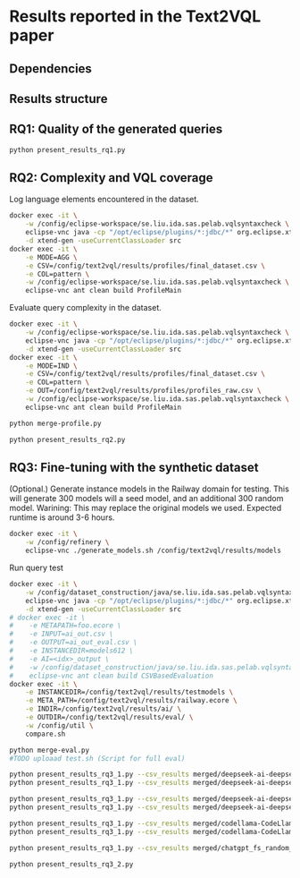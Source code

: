 # Results reported in the Text2VQL paper

## Dependencies

## Results structure


## RQ1: Quality of the generated queries

```bash
python present_results_rq1.py
```

## RQ2: Complexity and VQL coverage 

Log language elements encountered in the dataset.
```bash
docker exec -it \
    -w /config/eclipse-workspace/se.liu.ida.sas.pelab.vqlsyntaxcheck \
    eclipse-vnc java -cp "/opt/eclipse/plugins/*:jdbc/*" org.eclipse.xtend.core.compiler.batch.Main \
    -d xtend-gen -useCurrentClassLoader src
docker exec -it \
    -e MODE=AGG \
    -e CSV=/config/text2vql/results/profiles/final_dataset.csv \
    -e COL=pattern \
    -w /config/eclipse-workspace/se.liu.ida.sas.pelab.vqlsyntaxcheck \
    eclipse-vnc ant clean build ProfileMain
```

Evaluate query complexity in the dataset.
```bash
docker exec -it \
    -w /config/eclipse-workspace/se.liu.ida.sas.pelab.vqlsyntaxcheck \
    eclipse-vnc java -cp "/opt/eclipse/plugins/*:jdbc/*" org.eclipse.xtend.core.compiler.batch.Main \
    -d xtend-gen -useCurrentClassLoader src
docker exec -it \
    -e MODE=IND \
    -e CSV=/config/text2vql/results/profiles/final_dataset.csv \
    -e COL=pattern \
    -e OUT=/config/text2vql/results/profiles/profiles_raw.csv \
    -w /config/eclipse-workspace/se.liu.ida.sas.pelab.vqlsyntaxcheck \
    eclipse-vnc ant clean build ProfileMain

python merge-profile.py
```

```bash
python present_results_rq2.py
```

## RQ3: Fine-tuning with the synthetic dataset

(Optional.) Generate instance models in the Railway domain for testing.
This will generate 300 models will a seed model, and an additional 300 random model. 
Warining: This may replace the original models we used. Expected runtime is around 3-6 hours.

```bash
docker exec -it \
    -w /config/refinery \
    eclipse-vnc ./generate_models.sh /config/text2vql/results/models 
```

Run query test
```bash
docker exec -it \
    -w /config/dataset_construction/java/se.liu.ida.sas.pelab.vqlsyntaxcheck \
    eclipse-vnc java -cp "/opt/eclipse/plugins/*:jdbc/*" org.eclipse.xtend.core.compiler.batch.Main \
    -d xtend-gen -useCurrentClassLoader src
# docker exec -it \
#    -e METAPATH=foo.ecore \
#    -e INPUT=ai_out.csv \
#    -e OUTPUT=ai_out_eval.csv \
#    -e INSTANCEDIR=models612 \
#    -e AI=<idx>_output \
#    -w /config/dataset_construction/java/se.liu.ida.sas.pelab.vqlsyntaxcheck \
#    eclipse-vnc ant clean build CSVBasedEvaluation
docker exec -it \
    -e INSTANCEDIR=/config/text2vql/results/testmodels \
    -e META_PATH=/config/text2vql/results/railway.ecore \
    -e INDIR=/config/text2vql/results/ai/ \
    -e OUTDIR=/config/text2vql/results/eval/ \
    -w /config/util \
    compare.sh

python merge-eval.py
#TODO uploaad test.sh (Script for full eval)
```

```bash
python present_results_rq3_1.py --csv_results merged/deepseek-ai-deepseek-coder-6.7b-base_fs_random_full.csv
python present_results_rq3_1.py --csv_results merged/deepseek-ai-deepseek-coder-6.7b-base_lora_full.csv 

python present_results_rq3_1.py --csv_results merged/deepseek-ai-deepseek-coder-1.3b-base_fs_random_full.csv
python present_results_rq3_1.py --csv_results merged/deepseek-ai-deepseek-coder-1.3b-base_lora_full.csv

python present_results_rq3_1.py --csv_results merged/codellama-CodeLlama-7b-hf_fs_random_full.csv
python present_results_rq3_1.py --csv_results merged/codellama-CodeLlama-7b-hf_lora_full.csv 

python present_results_rq3_1.py --csv_results merged/chatgpt_fs_random_full.csv
```

```bash
python present_results_rq3_2.py
```
